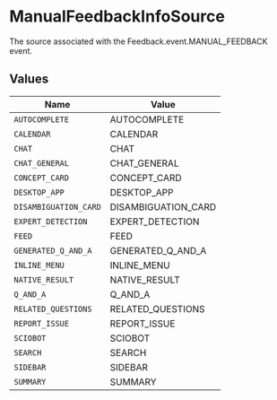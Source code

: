 # ManualFeedbackInfoSource

The source associated with the Feedback.event.MANUAL_FEEDBACK event.


## Values

| Name                  | Value                 |
| --------------------- | --------------------- |
| `AUTOCOMPLETE`        | AUTOCOMPLETE          |
| `CALENDAR`            | CALENDAR              |
| `CHAT`                | CHAT                  |
| `CHAT_GENERAL`        | CHAT_GENERAL          |
| `CONCEPT_CARD`        | CONCEPT_CARD          |
| `DESKTOP_APP`         | DESKTOP_APP           |
| `DISAMBIGUATION_CARD` | DISAMBIGUATION_CARD   |
| `EXPERT_DETECTION`    | EXPERT_DETECTION      |
| `FEED`                | FEED                  |
| `GENERATED_Q_AND_A`   | GENERATED_Q_AND_A     |
| `INLINE_MENU`         | INLINE_MENU           |
| `NATIVE_RESULT`       | NATIVE_RESULT         |
| `Q_AND_A`             | Q_AND_A               |
| `RELATED_QUESTIONS`   | RELATED_QUESTIONS     |
| `REPORT_ISSUE`        | REPORT_ISSUE          |
| `SCIOBOT`             | SCIOBOT               |
| `SEARCH`              | SEARCH                |
| `SIDEBAR`             | SIDEBAR               |
| `SUMMARY`             | SUMMARY               |